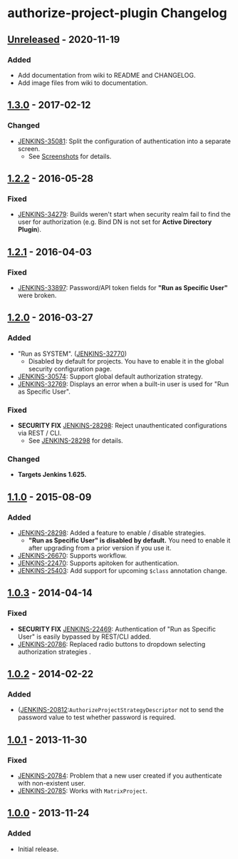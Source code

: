 # authorize-project-plugin Changelog

## [Unreleased] - 2020-11-19

### Added
* Add documentation from wiki to README and CHANGELOG.
* Add image files from wiki to documentation.

## [1.3.0] - 2017-02-12

### Changed
* [JENKINS-35081](https://issues.jenkins-ci.org/browse/JENKINS-35081): Split the configuration of 
authentication into a separate screen.
  * See [Screenshots](https://wiki.jenkins.io/display/JENKINS/Authorize+Project+plugin#AuthorizeProjectplugin-Screenshots)
  for details.

## [1.2.2] - 2016-05-28

### Fixed
* [JENKINS-34279](https://issues.jenkins-ci.org/browse/JENKINS-34279): Builds weren't start when security 
realm fail to find the user for authorization (e.g. Bind DN is not set for **Active Directory Plugin**).

## [1.2.1] - 2016-04-03

### Fixed
* [JENKINS-33897](https://issues.jenkins-ci.org/browse/JENKINS-3389): Password/API token fields for
**"Run as Specific User"** were broken.

## [1.2.0] - 2016-03-27

### Added
* "Run as SYSTEM". ([JENKINS-32770](https://issues.jenkins-ci.org/browse/JENKINS-32770))
  * Disabled by default for projects. You have to enable it in the
  global security configuration page.
* [JENKINS-30574](https://issues.jenkins-ci.org/browse/JENKINS-30574): Support global default authorization
strategy.
* [JENKINS-32769](https://issues.jenkins-ci.org/browse/JENKINS-32769): Displays an error when a 
built-in user is used for "Run as Specific User".

### Fixed
* **SECURITY FIX** [JENKINS-28298](https://issues.jenkins-ci.org/browse/JENKINS-28298): Reject 
unauthenticated configurations via REST / CLI.
  * See [JENKINS-28298](https://wiki.jenkins.io/display/JENKINS/JENKINS-28298) for details.

### Changed
* **Targets Jenkins 1.625.**


## [1.1.0] - 2015-08-09

### Added
* [JENKINS-28298](https://issues.jenkins-ci.org/browse/JENKINS-28298): Added a feature to enable / disable strategies.
  * **"Run as Specific User" is disabled by default.** You need to   enable it after upgrading from a prior version if you use it.
* [JENKINS-26670](https://issues.jenkins-ci.org/browse/JENKINS-26670): Supports workflow.
* [JENKINS-22470](https://issues.jenkins-ci.org/browse/JENKINS-22470): Supports apitoken for authentication. 
* [JENKINS-25403](https://issues.jenkins-ci.org/browse/JENKINS-25403): Add support for upcoming `$class` annotation change.

## [1.0.3] - 2014-04-14

### Fixed
* **SECURITY FIX** [JENKINS-22469](https://issues.jenkins-ci.org/browse/JENKINS-22469): Authentication
of "Run as Specific User" is easily bypassed by REST/CLI added. 
* [JENKINS-20786](https://issues.jenkins-ci.org/browse/JENKINS-20786): Replaced radio buttons to dropdown 
selecting authorization strategies .

## [1.0.2] - 2014-02-22

### Added
* ([JENKINS-20812](https://issues.jenkins-ci.org/browse/JENKINS-20812):`AuthorizeProjectStrategyDescriptor` 
not to send the password value to test whether password is required.

## [1.0.1] - 2013-11-30

### Fixed
* [JENKINS-20784](https://issues.jenkins-ci.org/browse/JENKINS-20784): Problem that a new user created
if you authenticate with non-existent user.
* [JENKINS-20785](https://issues.jenkins-ci.org/browse/JENKINS-20785): Works with `MatrixProject`.

## [1.0.0] - 2013-11-24

### Added
* Initial release.

[Unreleased]: https://github.com/jenkinsci/authorize-project-plugin/compare/authorize-project-1.3.0...HEAD
[1.3.0]: https://github.com/jenkinsci/authorize-project-plugin/compare/authorize-project-1.2.2...authorize-project-1.3.0
[1.2.2]: https://github.com/jenkinsci/authorize-project-plugin/compare/authorize-project-1.2.1...authorize-project-1.2.2
[1.2.1]: https://github.com/jenkinsci/authorize-project-plugin/compare/authorize-project-1.2.0...authorize-project-1.2.1
[1.2.0]: https://github.com/jenkinsci/authorize-project-plugin/compare/authorize-project-1.1.0...authorize-project-1.2.0
[1.1.0]: https://github.com/jenkinsci/authorize-project-plugin/compare/authorize-project-1.0.3...authorize-project-1.1.0
[1.0.3]: https://github.com/jenkinsci/authorize-project-plugin/compare/authorize-project-1.0.2...authorize-project-1.0.3
[1.0.2]: https://github.com/jenkinsci/authorize-project-plugin/compare/authorize-project-1.0.1...authorize-project-1.0.2
[1.0.1]: https://github.com/jenkinsci/authorize-project-plugin/compare/authorize-project-1.0.0...authorize-project-1.0.1
[1.0.0]: https://github.com/jenkinsci/authorize-project-plugin/releases/tag/authorize-project-1.0.0
